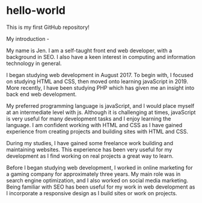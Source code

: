 # hello-world
This is my first GitHub repository!

My introduction -

My name is Jen. I am a self-taught front end web developer, with a background in SEO. I also have a keen interest in computing and information technology in general.

I began studying web development in August 2017. To begin with, I focused on studying HTML and CSS, then moved onto learning javaScript in 2019. More recently, I have been studying PHP which has given me an insight into back end web development.

My preferred programming language is javaScript, and I would place myself at an intermediate level with js. Although it is challenging at times, javaScript is very useful for many development tasks and I enjoy learning the language. I am confident working with HTML and CSS as I have gained experience from creating projects and building sites with HTML and CSS. 

During my studies, I have gained some freelance work building and maintaining websites. This experience has been very useful for my development as I find working on real projects a great way to learn.

Before I began studying web development, I worked in online marketing for a gaming company for approximately three years. My main role was in search engine optimization, and I also worked on social media marketing. Being familiar with SEO has been useful for my work in web development as I incorporate a responsive design as I build sites or work on projects.
